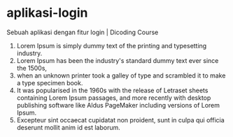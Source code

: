 # aplikasi-login
Sebuah aplikasi dengan fitur login | Dicoding Course

1. Lorem Ipsum is simply dummy text of the printing and typesetting industry.
2. Lorem Ipsum has been the industry's standard dummy text ever since the 1500s,
3. when an unknown printer took a galley of type and scrambled it to make a type specimen book.
4. It was popularised in the 1960s with the release of Letraset sheets containing Lorem Ipsum passages, and more recently with desktop publishing software like Aldus PageMaker including versions of Lorem Ipsum.
5. Excepteur sint occaecat cupidatat non proident, sunt in culpa qui officia deserunt mollit anim id est laborum.
